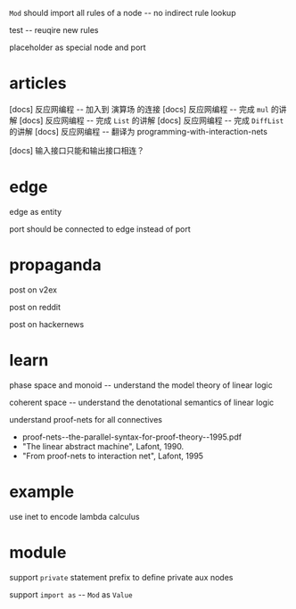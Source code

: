 `Mod` should import all rules of a node -- no indirect rule lookup

test -- reuqire new rules

placeholder as special node and port

# articles

[docs] 反应网编程 -- 加入到 演算场 的连接
[docs] 反应网编程 -- 完成 `mul` 的讲解
[docs] 反应网编程 -- 完成 `List` 的讲解
[docs] 反应网编程 -- 完成 `DiffList` 的讲解
[docs] 反应网编程 -- 翻译为 programming-with-interaction-nets

[docs] 输入接口只能和输出接口相连？

# edge

edge as entity

port should be connected to edge instead of port

# propaganda

post on v2ex

post on reddit

post on hackernews

# learn

phase space and monoid -- understand the model theory of linear logic

coherent space -- understand the denotational semantics of linear logic

understand proof-nets for all connectives

- proof-nets--the-parallel-syntax-for-proof-theory--1995.pdf
- "The linear abstract machine", Lafont, 1990.
- "From proof-nets to interaction net", Lafont, 1995

# example

use inet to encode lambda calculus

# module

support `private` statement prefix to define private aux nodes

support `import as` -- `Mod` as `Value`
